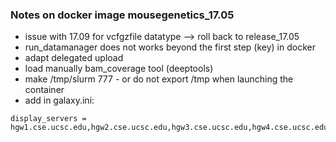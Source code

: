 ### Notes on docker image mousegenetics_17.05

- issue with 17.09 for vcfgzfile datatype --> roll back to release_17.05
- run_datamanager does not works beyond the first step (key) in docker
- adapt delegated upload
- load manually bam_coverage tool (deeptools)
- make /tmp/slurm 777 - or do not export /tmp when launching the container
- add in galaxy.ini:
```
display_servers = hgw1.cse.ucsc.edu,hgw2.cse.ucsc.edu,hgw3.cse.ucsc.edu,hgw4.cse.ucsc.edu,hgw5.cse.ucsc.edu,hgw6.cse.ucsc.edu,hgw7.cse.ucsc.edu,hgw8.cse.ucsc.edu,lowepub.cse.ucsc.edu,genome.ucsc.edu
```

